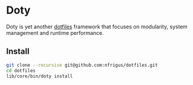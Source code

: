 Doty
===

Doty is yet another [dotfiles][1] framework that focuses on modularity, system management and runtime performance.

Install
---

```bash
git clone --recursive git@github.com:nfrigus/dotfiles.git
cd dotfiles
lib/core/bin/doty install
```


[1]: http://dotfiles.github.io/
